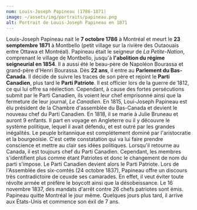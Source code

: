 ```yaml
---
nom: Louis-Joseph Papineau (1786-1871)
image: ~/assets/img/portraits/papineau.png
alt: Portrait de Louis-Joseph Papineau en 1871
---
```


Louis-Joseph Papineau nait le **7 octobre 1786** à Montréal et meurt le **23 semptembre 1871** à Montbello (petit village sur la rivière des Outaouais entre Ottawa et Montréal). Papineau était le seigneur de _La Petite-Nation_, comprenant le village de Montbello, jusqu'à **l'abolition du régime seigneurial en 1854**. Il a aussi été le beau-père de Napoléon Bourassa et grand-père d'Henri Bourassa. Dès **22 ans**, il entre au **Parlement du Bas-Canada**. Il décide de suivre les traces de son père et rejoint le **Parti Canadien**, plus tard le **Parti Patriote**. Il est officier lors de la guerre de 1812, ce qui lui offre sa réélection. Cependant, à cause des fortes persécutions submit par le Parti Canadien, ils voient leur chef emprisonné ainsi que la fermeture de leur journal, _Le Canadien_.
En 1815, Loui-Joseph Papineau est élu président de la Chambre d'assemblée du Bas-Canada et devient le nouveau chef du Parti Canadien. En 1818, il se marie à Julie Bruneau et auront 9 enfants. Il part en voyage en Angleterre ou il y découvre le système politique, lequel il avait défendu, et est outré par les grandes inégalités. Le peuple britannique est complétement dominé par l'aristocratie et la bourgeoisie. C'est cette constatation qui va lui faire prendre conscience et mettre au clair ses idées politiques. Lorsqu'il retourne au Canada, il est toujours chef du Parti Canadien. Cependant, les membres s'identifient plus comme étant Patriotes et donc le changement de nom du parti s'impose. Le Parti Canadien devient alors le Parti Patriote.
Lors de l'Assemblée des six-comtés (24 octobre 1837), Papineau offre un discours très contradictoire de ceuxde ses camarades. En effet, il veut éviter toute révolte armée et préfère le boycott ainsi que la désobeissance. Le 16 novembre 1837, des mandats d'arrêt contre 26 chefs patriotes sont émis. Papineau quitte Montréal le jour même. Quelques jours plus tard, il arrive aux États-Unis et commence son éxil de 7 ans.

<!--i reversed the flow- literally ye i saw-->
